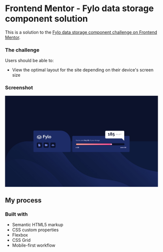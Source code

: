 # Frontend Mentor - Fylo data storage component solution

This is a solution to the [Fylo data storage component challenge on Frontend Mentor](https://www.frontendmentor.io/challenges/fylo-data-storage-component-1dZPRbV5n).

### The challenge

Users should be able to:

- View the optimal layout for the site depending on their device's screen size

### Screenshot

![](./screenshot.jpg)

## My process

### Built with

- Semantic HTML5 markup
- CSS custom properties
- Flexbox
- CSS Grid
- Mobile-first workflow
